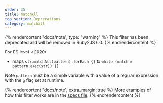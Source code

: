 ```yaml
---
order: 35
title: matchAll
top_section: Deprecations
category: matchall
---
```


{% rendercontent "docs/note", type: "warning" %}
This filter has been deprecated and will be removed in Ruby2JS 6.0.
{% endrendercontent %}

For ES level < 2020:

* maps `str.matchAll(pattern).forEach {}` to 
  `while (match = pattern.exec(str)) {}`

Note `pattern` must be a simple variable with a value of a regular
expression with the `g` flag set at runtime.

{% rendercontent "docs/note", extra_margin: true %}
More examples of how this filter works are in the [specs file](https://github.com/ruby2js/ruby2js/blob/master/spec/matchAll_spec.rb).
{% endrendercontent %}
